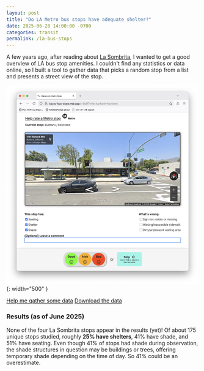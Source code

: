 ```yaml
---
layout: post
title: "Do LA Metro bus stops have adequate shelter?"
date: 2025-06-28 14:00:00 -0700
categories: transit
permalink: /la-bus-stops
---
```


A few years ago, after reading about [La Sombrita](https://en.wikipedia.org/wiki/La_Sombrita), I wanted to get a good overview of LA bus stop amenities. I couldn't find any statistics or data online, so I built a tool to gather data that picks a random stop from a list and presents a street view of the stop.

![the rate a stop UX](/assets/rate_a_stop.png){: width="500" }

[Help me gather some data](https://buzzy-bus-stops.web.app)
[Download the data](https://buzzy-bus-stops.web.app/summary)

### Results (as of June 2025)
None of the four La Sombrita stops appear in the results (yet)! Of about 175 unique stops studied, roughly **25% have shelters**, 41% have shade, and 51% have seating. Even though 41% of stops had shade during observation, the shade structures in question may be buildings or trees, offering temporary shade depending on the time of day. So 41% could be an overestimate.